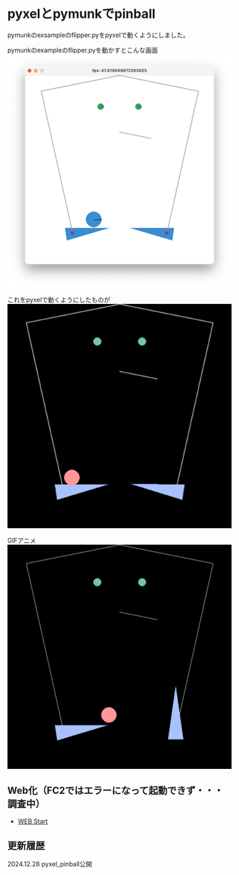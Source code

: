 # pyxelとpymunkでpinball
pymunkのexsampleのflipper.pyをpyxelで動くようにしました。  

pymunkのexampleのflipper.pyを動かすとこんな画面  
![SS](pymunk_flipper.png)

これをpyxelで動くようにしたものが  
![SS](pyxel_flipper.png)

GIFアニメ  
![GIF](pyxel_flipper.gif)

## Web化（FC2ではエラーになって起動できず・・・調査中）
- [WEB Start](https://sanbunnoichi1962.web.fc2.com/pyxel/pyxel_flipper.html)

## 更新履歴
2024.12.28 pyxel_pinball公開

